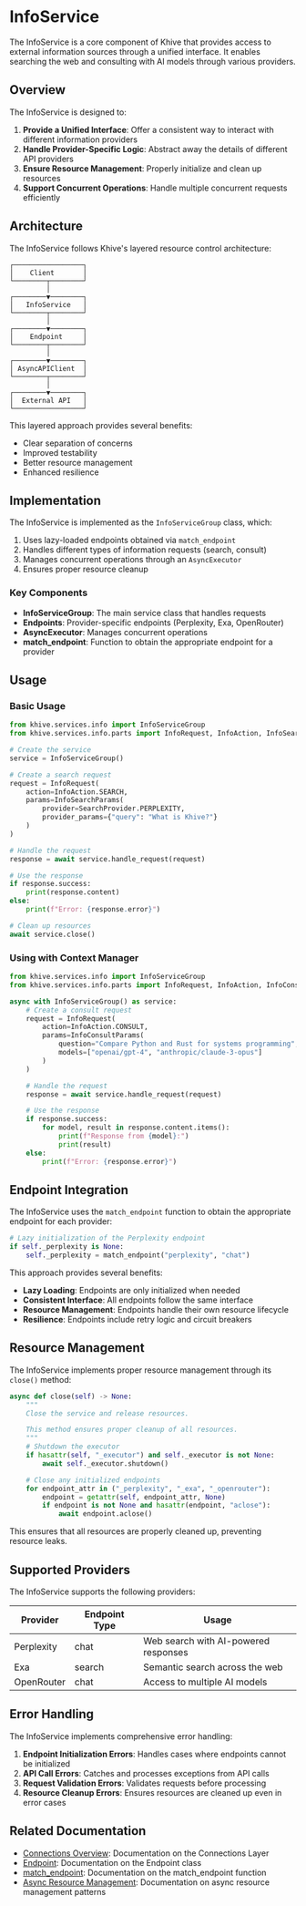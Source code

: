 # InfoService

The InfoService is a core component of Khive that provides access to external
information sources through a unified interface. It enables searching the web
and consulting with AI models through various providers.

## Overview

The InfoService is designed to:

1. **Provide a Unified Interface**: Offer a consistent way to interact with
   different information providers
2. **Handle Provider-Specific Logic**: Abstract away the details of different
   API providers
3. **Ensure Resource Management**: Properly initialize and clean up resources
4. **Support Concurrent Operations**: Handle multiple concurrent requests
   efficiently

## Architecture

The InfoService follows Khive's layered resource control architecture:

```
┌─────────────────┐
│    Client       │
└────────┬────────┘
         │
┌────────▼────────┐
│   InfoService   │
└────────┬────────┘
         │
┌────────▼────────┐
│    Endpoint     │
└────────┬────────┘
         │
┌────────▼────────┐
│ AsyncAPIClient  │
└────────┬────────┘
         │
┌────────▼────────┐
│  External API   │
└─────────────────┘
```

This layered approach provides several benefits:

- Clear separation of concerns
- Improved testability
- Better resource management
- Enhanced resilience

## Implementation

The InfoService is implemented as the `InfoServiceGroup` class, which:

1. Uses lazy-loaded endpoints obtained via `match_endpoint`
2. Handles different types of information requests (search, consult)
3. Manages concurrent operations through an `AsyncExecutor`
4. Ensures proper resource cleanup

### Key Components

- **InfoServiceGroup**: The main service class that handles requests
- **Endpoints**: Provider-specific endpoints (Perplexity, Exa, OpenRouter)
- **AsyncExecutor**: Manages concurrent operations
- **match_endpoint**: Function to obtain the appropriate endpoint for a provider

## Usage

### Basic Usage

```python
from khive.services.info import InfoServiceGroup
from khive.services.info.parts import InfoRequest, InfoAction, InfoSearchParams, SearchProvider

# Create the service
service = InfoServiceGroup()

# Create a search request
request = InfoRequest(
    action=InfoAction.SEARCH,
    params=InfoSearchParams(
        provider=SearchProvider.PERPLEXITY,
        provider_params={"query": "What is Khive?"}
    )
)

# Handle the request
response = await service.handle_request(request)

# Use the response
if response.success:
    print(response.content)
else:
    print(f"Error: {response.error}")

# Clean up resources
await service.close()
```

### Using with Context Manager

```python
from khive.services.info import InfoServiceGroup
from khive.services.info.parts import InfoRequest, InfoAction, InfoConsultParams

async with InfoServiceGroup() as service:
    # Create a consult request
    request = InfoRequest(
        action=InfoAction.CONSULT,
        params=InfoConsultParams(
            question="Compare Python and Rust for systems programming",
            models=["openai/gpt-4", "anthropic/claude-3-opus"]
        )
    )

    # Handle the request
    response = await service.handle_request(request)

    # Use the response
    if response.success:
        for model, result in response.content.items():
            print(f"Response from {model}:")
            print(result)
    else:
        print(f"Error: {response.error}")
```

## Endpoint Integration

The InfoService uses the `match_endpoint` function to obtain the appropriate
endpoint for each provider:

```python
# Lazy initialization of the Perplexity endpoint
if self._perplexity is None:
    self._perplexity = match_endpoint("perplexity", "chat")
```

This approach provides several benefits:

- **Lazy Loading**: Endpoints are only initialized when needed
- **Consistent Interface**: All endpoints follow the same interface
- **Resource Management**: Endpoints handle their own resource lifecycle
- **Resilience**: Endpoints include retry logic and circuit breakers

## Resource Management

The InfoService implements proper resource management through its `close()`
method:

```python
async def close(self) -> None:
    """
    Close the service and release resources.

    This method ensures proper cleanup of all resources.
    """
    # Shutdown the executor
    if hasattr(self, "_executor") and self._executor is not None:
        await self._executor.shutdown()

    # Close any initialized endpoints
    for endpoint_attr in ("_perplexity", "_exa", "_openrouter"):
        endpoint = getattr(self, endpoint_attr, None)
        if endpoint is not None and hasattr(endpoint, "aclose"):
            await endpoint.aclose()
```

This ensures that all resources are properly cleaned up, preventing resource
leaks.

## Supported Providers

The InfoService supports the following providers:

| Provider   | Endpoint Type | Usage                                |
| ---------- | ------------- | ------------------------------------ |
| Perplexity | chat          | Web search with AI-powered responses |
| Exa        | search        | Semantic search across the web       |
| OpenRouter | chat          | Access to multiple AI models         |

## Error Handling

The InfoService implements comprehensive error handling:

1. **Endpoint Initialization Errors**: Handles cases where endpoints cannot be
   initialized
2. **API Call Errors**: Catches and processes exceptions from API calls
3. **Request Validation Errors**: Validates requests before processing
4. **Resource Cleanup Errors**: Ensures resources are cleaned up even in error
   cases

## Related Documentation

- [Connections Overview](../connections/overview.md): Documentation on the
  Connections Layer
- [Endpoint](../connections/endpoint.md): Documentation on the Endpoint class
- [match_endpoint](../connections/match_endpoint.md): Documentation on the
  match_endpoint function
- [Async Resource Management](../core-concepts/async_resource_management.md):
  Documentation on async resource management patterns
